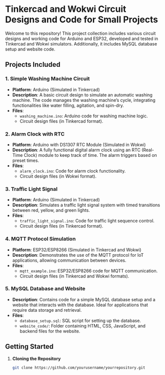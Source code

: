 # Tinkercad and Wokwi Circuit Designs and Code for Small Projects

Welcome to this repository! This project collection includes various circuit designs and working code for Arduino and ESP32, developed and tested in Tinkercad and Wokwi simulators. Additionally, it includes MySQL database setup and website code.

## Projects Included

### 1. **Simple Washing Machine Circuit**
   - **Platform**: Arduino (Simulated in Tinkercad)
   - **Description**: A basic circuit design to simulate an automatic washing machine. The code manages the washing machine’s cycle, integrating functionalities like water filling, agitation, and spin-dry.
   - **Files**:
     - `washing_machine.ino`: Arduino code for washing machine logic.
     - Circuit design files (in Tinkercad format).

### 2. **Alarm Clock with RTC**
   - **Platform**: Arduino with DS1307 RTC Module (Simulated in Wokwi)
   - **Description**: A fully functional digital alarm clock using an RTC (Real-Time Clock) module to keep track of time. The alarm triggers based on preset times.
   - **Files**:
     - `alarm_clock.ino`: Code for alarm clock functionality.
     - Circuit design files (in Wokwi format).

### 3. **Traffic Light Signal**
   - **Platform**: Arduino (Simulated in Tinkercad)
   - **Description**: Simulates a traffic light signal system with timed transitions between red, yellow, and green lights.
   - **Files**:
     - `traffic_light_signal.ino`: Code for traffic light sequence control.
     - Circuit design files (in Tinkercad format).

### 4. **MQTT Protocol Simulation**
   - **Platform**: ESP32/ESP8266 (Simulated in Tinkercad and Wokwi)
   - **Description**: Demonstrates the use of the MQTT protocol for IoT applications, allowing communication between devices.
   - **Files**:
     - `mqtt_example.ino`: ESP32/ESP8266 code for MQTT communication.
     - Circuit design files (in Tinkercad and Wokwi formats).

### 5. **MySQL Database and Website**
   - **Description**: Contains code for a simple MySQL database setup and a website that interacts with the database. Ideal for applications that require data storage and retrieval.
   - **Files**:
     - `database_setup.sql`: SQL script for setting up the database.
     - `website_code/`: Folder containing HTML, CSS, JavaScript, and backend files for the website.

## Getting Started

1. **Cloning the Repository**
   ```bash
   git clone https://github.com/yourusername/yourrepository.git
